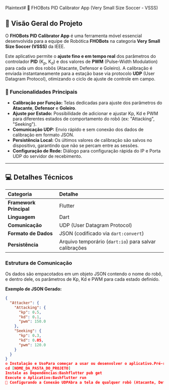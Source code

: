 Plaintext# 🤖 FHOBots PID Calibrator App (Very Small Size Soccer - VSSS)



## 📝 Visão Geral do Projeto

O **FHOBots PID Calibrator App** é uma ferramenta móvel essencial desenvolvida para a equipe de Robótica **FHOBots** na categoria **Very Small Size Soccer (VSSS)** da IEEE.

Este aplicativo permite o **ajuste fino e em tempo real** dos parâmetros do controlador **PID** ($\text{K}_p$, $\text{K}_d$) e dos valores de **PWM** (Pulse-Width Modulation) para cada um dos robôs (Atacante, Defensor e Goleiro). A calibração é enviada instantaneamente para a estação base via protocolo **UDP** (User Datagram Protocol), otimizando o ciclo de ajuste de controle em campo.

### 🌟 Funcionalidades Principais

* **Calibração por Função:** Telas dedicadas para ajuste dos parâmetros do **Atacante**, **Defensor** e **Goleiro**.
* **Ajuste por Estado:** Possibilidade de adicionar e ajustar Kp, Kd e PWM para diferentes estados de comportamento do robô (ex: "Attacking", "Seeking").
* **Comunicação UDP:** Envio rápido e sem conexão dos dados de calibração em formato JSON.
* **Persistência Local:** Os últimos valores de calibração são salvos no dispositivo, garantindo que não se percam entre as sessões.
* **Configuração de Rede:** Diálogo para configuração rápida do IP e Porta UDP do servidor de recebimento.

---

## 💻 Detalhes Técnicos

| Categoria | Detalhe |
| :--- | :--- |
| **Framework Principal** | Flutter |
| **Linguagem** | Dart |
| **Comunicação** | UDP (User Datagram Protocol) |
| **Formato de Dados** | JSON (codificado via `dart:convert`) |
| **Persistência** | Arquivo temporário (`dart:io`) para salvar calibrações |

### Estrutura de Comunicação

Os dados são empacotados em um objeto JSON contendo o nome do robô, e dentro dele, os parâmetros de Kp, Kd e PWM para cada estado definido.

**Exemplo de JSON Gerado:**

```json
{
  "Attacker": {
    "Attacking": {
      "kp": 0.5,
      "kd": 0.1,
      "pwm": 150.0
    },
    "Seeking": {
      "kp": 0.3,
      "kd": 0.05,
      "pwm": 120.0
    }
  }
}
⚙️ Instalação e UsoPara começar a usar ou desenvolver o aplicativo.Pré-requisitosFlutter SDK: Instale a versão mais recente do Flutter.Dispositivo de Teste: Um emulador ou dispositivo físico (iOS ou Android) para rodar o aplicativo.🚀 Configuração RápidaClone o Repositório:Bashgit clone [LINK_DO_SEU_REPOSITORIO]
cd [NOME_DA_PASTA_DO_PROJETO]
Instale as Dependências:Bashflutter pub get
Execute o Aplicativo:Bashflutter run
📡 Configurando a Conexão UDPAbra a tela de qualquer robô (Atacante, Defensor, Goleiro).Clique no ícone de Configurações (``) na barra superior.Insira o Endereço IP (geralmente o IP da estação base ou do robô) e a Porta UDP que está ouvindo os pacotes de calibração.Clique em Salvar.🔧 CalibraçãoNavegue para a página do robô desejado.Expanda o estado que deseja ajustar.Insira os novos valores de $\text{K}_p$, $\text{K}_d$ e PWM e pressione Enter para salvar localmente.Clique no botão Enviar (``) na barra superior. O aplicativo enviará o pacote JSON completo via UDP.
